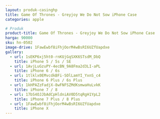 ```yaml
---
layout: produk-casinghp
title: Game Of Thrones - Greyjoy We Do Not Sow iPhone Case
categories: apple

# Produk
product-title: Game Of Thrones - Greyjoy We Do Not Sow iPhone Case
harga: 90000
sku: hn-0502
image-drive: 1FawEwbf8iFhjOorM4wBsRI6UZfUapdxe
gallery:
  - url: 1sEKP6xj5ht0-rnKUjGqSXK6STsdM_DbQ
    title: iPhone 5 / 5s / SE
  - url: 1AvjLuGzuPY-4ecBN_9A8Fma2d3LI-aPL
    title: iPhone 6 / 6s
  - url: 1tlklx0EMvcdkBFi-SOlLamYI_YxnS_c4
    title: iPhone 6 Plus / 6s Plus
  - url: 1kHPAZzFadjX-8wFNFSZMdKsmwaHuLvkK
    title: iPhone 7 / 8
  - url: 17bS4OJJbAdCpHldniAV0D5tqRgH1YpL2
    title: iPhone 7 Plus / 8 Plus
  - url: 1FawEwbf8iFhjOorM4wBsRI6UZfUapdxe
    title: iPhone X
---
```

